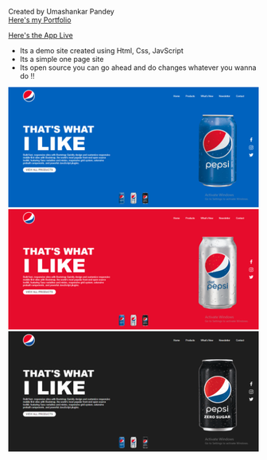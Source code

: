 Created by Umashankar Pandey<br/>
<a href="https://umashankar-pandey-portfolio.netlify.app">Here's my Portfolio</a><br/>

<a href="https://pepsi-demo-site.netlify.app/">Here's the App Live</a>

- Its a demo site created using Html, Css, JavScript
- Its a simple one page site
- Its open source you can go ahead and do changes whatever you wanna do !!

<img src="ss3.png"/>
<img src="ss2.png"/>
<img src="ss1.png"/>
